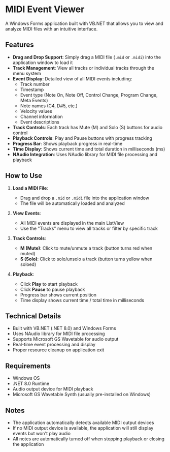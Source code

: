 # MIDI Event Viewer

A Windows Forms application built with VB.NET that allows you to view and analyze MIDI files with an intuitive interface.

## Features

- **Drag and Drop Support**: Simply drag a MIDI file (`.mid` or `.midi`) into the application window to load it
- **Track Management**: View all tracks or individual tracks through the menu system
- **Event Display**: Detailed view of all MIDI events including:
  - Track number
  - Timestamp
  - Event type (Note On, Note Off, Control Change, Program Change, Meta Events)
  - Note names (C4, D#5, etc.)
  - Velocity values
  - Channel information
  - Event descriptions
- **Track Controls**: Each track has Mute (M) and Solo (S) buttons for audio control
- **Playback Controls**: Play and Pause buttons with progress tracking
- **Progress Bar**: Shows playback progress in real-time
- **Time Display**: Shows current time and total duration in milliseconds (ms)
- **NAudio Integration**: Uses NAudio library for MIDI file processing and playback

## How to Use

1. **Load a MIDI File**: 
   - Drag and drop a `.mid` or `.midi` file into the application window
   - The file will be automatically loaded and analyzed

2. **View Events**:
   - All MIDI events are displayed in the main ListView
   - Use the "Tracks" menu to view all tracks or filter by specific track

3. **Track Controls**:
   - **M (Mute)**: Click to mute/unmute a track (button turns red when muted)
   - **S (Solo)**: Click to solo/unsolo a track (button turns yellow when soloed)

4. **Playback**:
   - Click **Play** to start playback
   - Click **Pause** to pause playback
   - Progress bar shows current position
   - Time display shows current time / total time in milliseconds

## Technical Details

- Built with VB.NET (.NET 8.0) and Windows Forms
- Uses NAudio library for MIDI file processing
- Supports Microsoft GS Wavetable for audio output
- Real-time event processing and display
- Proper resource cleanup on application exit

## Requirements

- Windows OS
- .NET 8.0 Runtime
- Audio output device for MIDI playback
- Microsoft GS Wavetable Synth (usually pre-installed on Windows)

## Notes

- The application automatically detects available MIDI output devices
- If no MIDI output device is available, the application will still display events but won't play audio
- All notes are automatically turned off when stopping playback or closing the application